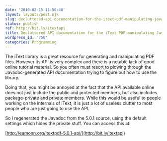 ```yaml
---
date: '2010-02-15 11:50:48'
layout: layouts/post.njk
slug: decluttered-api-documentation-for-the-itext-pdf-manipulating-java-library
status: publish
ref: http://bit.ly/itextapi
title: Decluttered API documentation for the iText PDF-manipulating Java library
wordpress_id: '750'
categories: Programming
---
```


The iText library is a great resource for generating and manipulating PDF files.  However its API is very complex and there is a notable lack of good online tutorial material.  So you often must resort to plowing through the Javadoc-generated API documentation trying to figure out how to use the library.

Doing that, you might be annoyed at the fact that the API available online does not just include the public and protected members, but also includes package-private and private members.  While this would be useful to people working on the internals of iText, it is just a lot of useless clutter to most people who are just going to use the API.

So I regenerated the Javadoc from the 5.0.1 source, using the default settings which hides the private stuff.  You can access this at:

  [http://eamonn.org/itextpdf-5.0.1-api/](http://bit.ly/itextapi)



